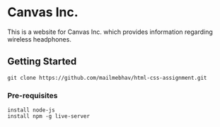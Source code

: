 # Canvas Inc.

This is a website for Canvas Inc. which provides information regarding wireless headphones. 

## Getting Started
```
git clone https://github.com/mailmebhav/html-css-assignment.git
```
### Pre-requisites
```
install node-js
install npm -g live-server
```